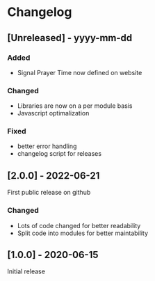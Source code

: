 # Changelog

## [Unreleased] - yyyy-mm-dd
### Added
- Signal Prayer Time now defined on website

### Changed
- Libraries are now on a per module basis
- Javascript optimalization

### Fixed
- better error handling
- changelog script for releases

## [2.0.0] - 2022-06-21

First public release on github

### Changed

- Lots of code changed for better readability
- Split code into modules for better maintability

## [1.0.0] - 2020-06-15

Initial release
